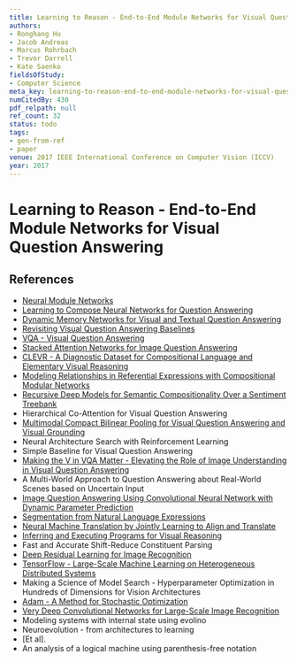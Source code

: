 ```yaml
---
title: Learning to Reason - End-to-End Module Networks for Visual Question Answering
authors:
- Ronghang Hu
- Jacob Andreas
- Marcus Rohrbach
- Trevor Darrell
- Kate Saenko
fieldsOfStudy:
- Computer Science
meta_key: learning-to-reason-end-to-end-module-networks-for-visual-question-answering
numCitedBy: 430
pdf_relpath: null
ref_count: 32
status: todo
tags:
- gen-from-ref
- paper
venue: 2017 IEEE International Conference on Computer Vision (ICCV)
year: 2017
---
```


# Learning to Reason - End-to-End Module Networks for Visual Question Answering

## References

- [Neural Module Networks](./neural-module-networks.md)
- [Learning to Compose Neural Networks for Question Answering](./learning-to-compose-neural-networks-for-question-answering.md)
- [Dynamic Memory Networks for Visual and Textual Question Answering](./dynamic-memory-networks-for-visual-and-textual-question-answering.md)
- [Revisiting Visual Question Answering Baselines](./revisiting-visual-question-answering-baselines.md)
- [VQA - Visual Question Answering](./vqa-visual-question-answering.md)
- [Stacked Attention Networks for Image Question Answering](./stacked-attention-networks-for-image-question-answering.md)
- [CLEVR - A Diagnostic Dataset for Compositional Language and Elementary Visual Reasoning](./clevr-a-diagnostic-dataset-for-compositional-language-and-elementary-visual-reasoning.md)
- [Modeling Relationships in Referential Expressions with Compositional Modular Networks](./modeling-relationships-in-referential-expressions-with-compositional-modular-networks.md)
- [Recursive Deep Models for Semantic Compositionality Over a Sentiment Treebank](./recursive-deep-models-for-semantic-compositionality-over-a-sentiment-treebank.md)
- Hierarchical Co-Attention for Visual Question Answering
- [Multimodal Compact Bilinear Pooling for Visual Question Answering and Visual Grounding](./multimodal-compact-bilinear-pooling-for-visual-question-answering-and-visual-grounding.md)
- Neural Architecture Search with Reinforcement Learning
- Simple Baseline for Visual Question Answering
- [Making the V in VQA Matter - Elevating the Role of Image Understanding in Visual Question Answering](./making-the-v-in-vqa-matter-elevating-the-role-of-image-understanding-in-visual-question-answering.md)
- A Multi-World Approach to Question Answering about Real-World Scenes based on Uncertain Input
- [Image Question Answering Using Convolutional Neural Network with Dynamic Parameter Prediction](./image-question-answering-using-convolutional-neural-network-with-dynamic-parameter-prediction.md)
- [Segmentation from Natural Language Expressions](./segmentation-from-natural-language-expressions.md)
- [Neural Machine Translation by Jointly Learning to Align and Translate](./neural-machine-translation-by-jointly-learning-to-align-and-translate.md)
- [Inferring and Executing Programs for Visual Reasoning](./inferring-and-executing-programs-for-visual-reasoning.md)
- Fast and Accurate Shift-Reduce Constituent Parsing
- [Deep Residual Learning for Image Recognition](./deep-residual-learning-for-image-recognition.md)
- [TensorFlow - Large-Scale Machine Learning on Heterogeneous Distributed Systems](./tensorflow-large-scale-machine-learning-on-heterogeneous-distributed-systems.md)
- Making a Science of Model Search - Hyperparameter Optimization in Hundreds of Dimensions for Vision Architectures
- [Adam - A Method for Stochastic Optimization](./adam-a-method-for-stochastic-optimization.md)
- [Very Deep Convolutional Networks for Large-Scale Image Recognition](./very-deep-convolutional-networks-for-large-scale-image-recognition.md)
- Modeling systems with internal state using evolino
- Neuroevolution - from architectures to learning
- [Et al].
- An analysis of a logical machine using parenthesis-free notation
